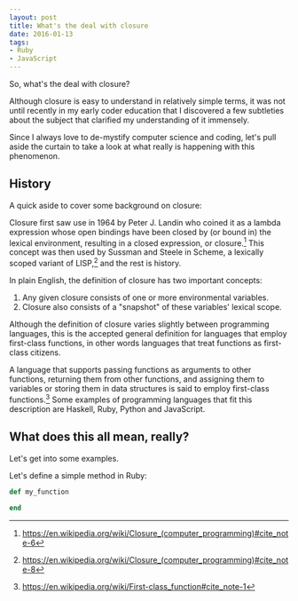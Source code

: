 ```yaml
---
layout: post
title: What's the deal with closure
date: 2016-01-13
tags:
- Ruby
- JavaScript
---
```

So, what's the deal with closure? 

Although closure is easy to understand in relatively simple terms, it was not until recently in my early coder education that I discovered a few subtleties about the subject that clarified my understanding of it immensely. 

Since I always love to de-mystify computer science and coding, let's pull aside the curtain to take a look at what really is happening with this phenomenon.

## History
A quick aside to cover some background on closure: 

Closure first saw use in 1964 by Peter J. Landin who coined it as a lambda expression whose open bindings have been closed by (or bound in) the lexical environment, resulting in a closed expression, or closure.[^fn-wiki1] This concept was then used by Sussman and Steele in Scheme, a lexically scoped variant of LISP,[^fn-wiki2] and the rest is history.

In plain English, the definition of closure has two important concepts: 

1. Any given closure consists of one or more environmental variables.
2. Closure also consists of a "snapshot" of these variables' lexical scope. 

Although the definition of closure varies slightly between programming languages, this is the accepted general definition for languages that employ first-class functions, in other words languages that treat functions as first-class citizens. 

A language that supports passing functions as arguments to other functions, returning them from other functions, and assigning them to variables or storing them in data structures is said to employ first-class functions.[^fn-wiki3] Some examples of programming languages that fit this description are Haskell, Ruby, Python and JavaScript. 

## What does this all mean, really? 

Let's get into some examples. 

Let's define a simple method in Ruby:

```ruby
def my_function
	
end
```









[^fn-wiki1]: https://en.wikipedia.org/wiki/Closure_(computer_programming)#cite_note-6
[^fn-wiki2]: https://en.wikipedia.org/wiki/Closure_(computer_programming)#cite_note-8
[^fn-wiki3]: https://en.wikipedia.org/wiki/First-class_function#cite_note-1
